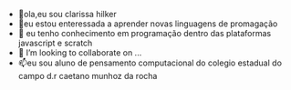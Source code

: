 - 👋ola,eu sou clarissa hilker
- 👀eu estou enteressada a aprender novas linguagens de promagação
- 🌱 eu tenho conhecimento em programação dentro das plataformas javascript e scratch
- 💞️ I’m looking to collaborate on ...
- 📫eu sou aluno de pensamento computacional do colegio estadual do campo d.r caetano munhoz da rocha

<!---
clarissahilker/clarissahilker is a ✨ special ✨ repository because its `README.md` (this file) appears on your GitHub profile.
You can click the Preview link to take a look at your changes.
--->

